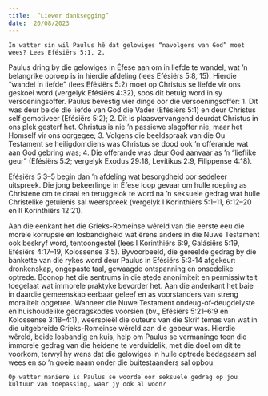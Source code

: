 ```yaml
---
title:  “Liewer danksegging”
date:  20/08/2023
---
```


`In watter sin wil Paulus hê dat gelowiges “navolgers van God” moet wees? Lees Efésiërs 5:1, 2.`

Paulus dring by die gelowiges in Éfese aan om in liefde te wandel, wat ’n belangrike oproep is in hierdie afdeling (lees Efésiërs 5:8, 15). Hierdie “wandel in liefde” (lees Efésiërs 5:2) moet op Christus se liefde vir ons geskoei word (vergelyk Efésiërs 4:32), soos dit betuig word in sy versoeningsoffer. Paulus bevestig vier dinge oor die versoeningsoffer: 1. Dit was deur beide die liefde van God die Vader (Efésiërs 5:1) en deur Christus self gemotiveer (Efésiërs 5:2); 2. Dit is plaasvervangend deurdat Christus in ons plek gesterf het. Christus is nie ’n passiewe slagoffer nie, maar het Homself vir ons oorgegee; 3. Volgens die beeldspraak van die Ou Testament se heiligdomdiens was Christus se dood ook ’n offerande wat aan God gebring was; 4. Die offerande was deur God aanvaar as ’n “lieflike geur” (Efésiërs 5:2; vergelyk Exodus 29:18, Levítikus 2:9, Filippense 4:18).

Efésiërs 5:3–5 begin dan ’n afdeling wat besorgdheid oor sedeleer uitspreek. Die jong bekeerlinge in Éfese loop gevaar om hulle roeping as Christene om te draai en teruggelok te word na ’n seksuele gedrag wat hulle Christelike getuienis sal weerspreek (vergelyk I Korinthiërs 5:1–11, 6:12–20 en II Korinthiërs 12:21).

Aan die eenkant het die Grieks-Romeinse wêreld van die eerste eeu die morele korrupsie en losbandigheid wat êrens anders in die Nuwe Testament ook beskryf word, tentoongestel (lees I Korinthiërs 6:9, Galásiërs 5:19, Efésiërs 4:17–19, Kolossense 3:5). Byvoorbeeld, die gereelde gedrag by die bankette van die rykes word deur Paulus in Efésiërs 5:3-14 afgekeur: dronkenskap, ongepaste taal, gewaagde ontspanning en onsedelike optrede. Boonop het die sentrums in die stede anonimiteit en permissiwiteit toegelaat wat immorele praktyke bevorder het.  Aan die anderkant het baie in daardie gemeenskap eerbaar geleef en as voorstanders van streng moraliteit opgetree. Wanneer die Nuwe Testament ondeug-of-deugdelyste en huishoudelike gedragskodes voorsien (bv., Efésiërs 5:21–6:9 en Kolossense 3:18–4:1), weerspieël die outeurs van die Skrif temas van wat in die uitgebreide Grieks-Romeinse wêreld aan die gebeur was.  Hierdie wêreld, beide losbandig en kuis, help om Paulus se vermaninge teen die immorele gedrag van die heidene te verduidelik, met die doel om dit te voorkom, terwyl hy wens dat die gelowiges in hulle optrede bedagsaam sal wees en so ’n goeie naam onder die buitestaanders sal opbou.

`Op watter maniere is Paulus se woorde oor seksuele gedrag op jou kultuur van toepassing, waar jy ook al woon?`
